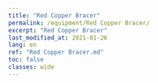 ```yaml
---
title: "Red Copper Bracer"
permalink: /equipment/Red Copper Bracer/
excerpt: "Red Copper Bracer"
last_modified_at: 2021-01-26
lang: en
ref: "Red Copper Bracer.md"
toc: false
classes: wide
---
```


